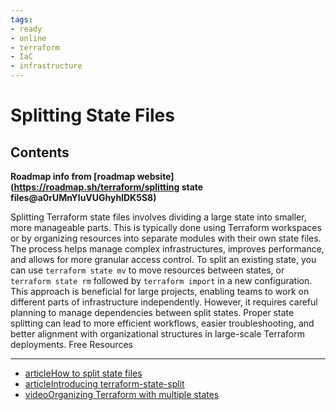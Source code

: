 ```yaml
---
tags:
- ready
- online
- terraform
- IaC
- infrastructure
---
```


# Splitting State Files

## Contents

__Roadmap info from [roadmap website](<https://roadmap.sh/terraform/splitting> state files@a0rUMnYluVUGhyhlDK5S8)__

Splitting Terraform state files involves dividing a large state into smaller, more manageable parts. This is typically done using Terraform workspaces or by organizing resources into separate modules with their own state files. The process helps manage complex infrastructures, improves performance, and allows for more granular access control. To split an existing state, you can use `terraform state mv` to move resources between states, or `terraform state rm` followed by `terraform import` in a new configuration. This approach is beneficial for large projects, enabling teams to work on different parts of infrastructure independently. However, it requires careful planning to manage dependencies between split states. Proper state splitting can lead to more efficient workflows, easier troubleshooting, and better alignment with organizational structures in large-scale Terraform deployments.
Free Resources

---

- [articleHow to split state files](https://support.hashicorp.com/hc/en-us/articles/7955227415059-How-to-Split-State-Files)
- [articleIntroducing terraform-state-split](https://www.shebanglabs.io/moving-terraform-resources-between-different-states/)
- [videoOrganizing Terraform with multiple states](https://www.youtube.com/watch?v=5TfgdKXr45I)

